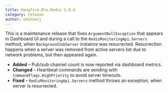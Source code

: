 ```yaml
---
title: Hangfire.Pro.Redis 2.0.4
category: release
author: odinserj
---
```


This is a maintenance release that fixes `ArgumentNullException` that appears in Dashboard UI and during a call to the `RedisMonitoringApi.Servers` method, when `BackgroundJobServer` instance was resurrected. Resurrection happens when a server was removed from active servers list due to network problems, but then appeared again.

* **Added** – Pub/sub channel count is now reported via dashboard metrics.
* **Changed** – Heartbeat commands are sending with `CommandFlags.HighPriority` to avoid server timeouts.
* **Fixed** – `RedisMonitoringApi.Servers` method throws an exception, when server is resurrected.